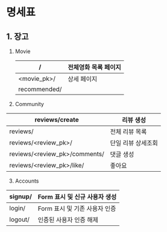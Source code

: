 # 명세표

## 1. 장고







1. Movie

   | /            | 전체영화 목록 페이지 |
   | ------------ | -------------------- |
   | <movie_pk>/  | 상세 페이지          |
   | recommended/ |                      |

   

2. Community

| reviews/create                | 리뷰 생성          |
| ----------------------------- | ------------------ |
| reviews/                      | 전체 리뷰 목록     |
| reviews/<review_pk>/          | 단일 리뷰 상세조회 |
| reviews/<review_pk>/comments/ | 댓글 생성          |
| reviews/<review_pk>/like/     | 좋아요             |



3. Accounts

| signup/ | Form 표시 및 신규 사용자 생성 |
| ------- | ----------------------------- |
| login/  | Form 표시 및 기존 사용자 인증 |
| logout/ | 인증된 사용자 인증 해제       |

